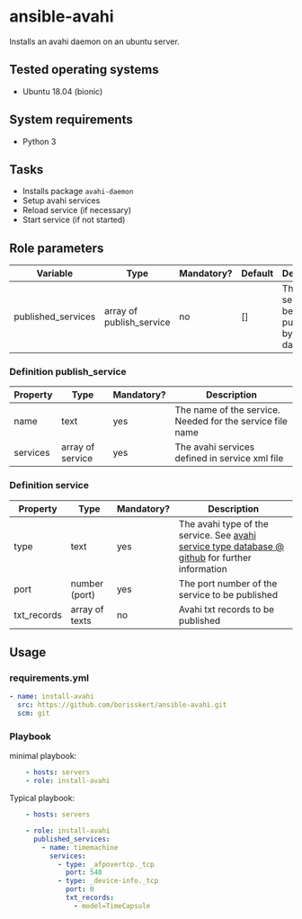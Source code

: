 # ansible-avahi

Installs an avahi daemon on an ubuntu server.

## Tested operating systems

* Ubuntu 18.04 (bionic)

## System requirements

* Python 3

## Tasks

* Installs package `avahi-daemon`
* Setup avahi services
* Reload service (if necessary)
* Start service (if not started)

## Role parameters

| Variable           | Type                     | Mandatory? | Default        | Description           |
|--------------------|--------------------------|------------|----------------|-----------------------|
| published_services | array of publish_service | no         | []             | The services to be published by avahi daemon |

### Definition publish_service

| Property      | Type             | Mandatory? | Description           |
|---------------|------------------|------------|-----------------------|
| name          | text             | yes        | The name of the service. Needed for the service file name  |
| services      | array of service | yes        | The avahi services defined in service xml file |

### Definition service

| Property      | Type             | Mandatory? | Description           |
|---------------|------------------|------------|-----------------------|
| type          | text             | yes        | The avahi type of the service. See [avahi service type database @ github](https://github.com/lathiat/avahi/blob/master/service-type-database/service-types) for further information |
| port          | number (port)    | yes        | The port number of the service to be published |
| txt_records   | array of texts   | no         | Avahi txt records to be published |

## Usage

### requirements.yml

```yaml
- name: install-avahi
  src: https://github.com/borisskert/ansible-avahi.git
  scm: git
```

### Playbook

minimal playbook:

```yaml
    - hosts: servers
    - role: install-avahi
```

Typical playbook:

```yaml
    - hosts: servers

    - role: install-avahi
      published_services:
        - name: timemachine
          services:
            - type: _afpovertcp._tcp
              port: 548
            - type: _device-info._tcp
              port: 0
              txt_records:
                - model=TimeCapsule
```
